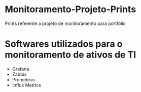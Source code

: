 # Monitoramento-Projeto-Prints
Prints referente a projeto de monitoramento para portfólio

# Softwares utilizados para o monitoramento de ativos de TI

* Grafana
* Zabbix
* Prometeus
* Influx Metrics
